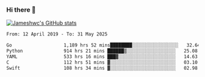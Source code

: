 ### Hi there 👋

[![Jameshwc's GitHub stats](https://github-readme-stats.vercel.app/api?username=jameshwc)](https://github.com/anuraghazra/github-readme-stats)

<!--START_SECTION:waka-->

```txt
From: 12 April 2019 - To: 31 May 2025

Go                   1,189 hrs 52 mins████████░░░░░░░░░░░░░░░░░   32.64 %
Python               914 hrs 21 mins ██████▒░░░░░░░░░░░░░░░░░░   25.08 %
YAML                 533 hrs 16 mins ███▓░░░░░░░░░░░░░░░░░░░░░   14.63 %
C                    112 hrs 51 mins ▓░░░░░░░░░░░░░░░░░░░░░░░░   03.10 %
Swift                108 hrs 34 mins ▓░░░░░░░░░░░░░░░░░░░░░░░░   02.98 %
```

<!--END_SECTION:waka-->